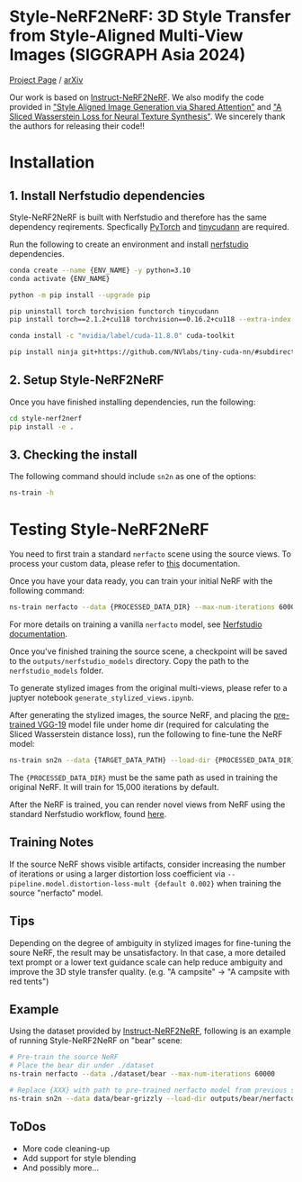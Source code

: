 # Style-NeRF2NeRF: 3D Style Transfer from Style-Aligned Multi-View Images (SIGGRAPH Asia 2024)

[Project Page](https://haruolabs.github.io/style-n2n/) / [arXiv](https://arxiv.org/abs/2406.13393)

Our work is based on [Instruct-NeRF2NeRF](https://github.com/ayaanzhaque/instruct-nerf2nerf). We also modify the code provided in ["Style Aligned Image Generation via Shared Attention"](https://github.com/google/style-aligned) and ["A Sliced Wasserstein Loss for Neural Texture Synthesis"](https://github.com/tchambon/A-Sliced-Wasserstein-Loss-for-Neural-Texture-Synthesis).
We sincerely thank the authors for releasing their code!!

# Installation

## 1. Install Nerfstudio dependencies

Style-NeRF2NeRF is built with Nerfstudio and therefore has the same dependency reqirements. Specfically [PyTorch](https://pytorch.org/) and [tinycudann](https://github.com/NVlabs/tiny-cuda-nn) are required.

Run the following to create an environment and install [nerfstudio](https://docs.nerf.studio/quickstart/installation.html) dependencies. 

```bash
conda create --name {ENV_NAME} -y python=3.10
conda activate {ENV_NAME}

python -m pip install --upgrade pip

pip uninstall torch torchvision functorch tinycudann
pip install torch==2.1.2+cu118 torchvision==0.16.2+cu118 --extra-index-url https://download.pytorch.org/whl/cu118

conda install -c "nvidia/label/cuda-11.8.0" cuda-toolkit

pip install ninja git+https://github.com/NVlabs/tiny-cuda-nn/#subdirectory=bindings/torch
```

## 2. Setup Style-NeRF2NeRF
Once you have finished installing dependencies, run the following:
```bash
cd style-nerf2nerf
pip install -e .
```

## 3. Checking the install

The following command should include `sn2n` as one of the options:
```bash
ns-train -h
```

# Testing Style-NeRF2NeRF

You need to first train a standard `nerfacto` scene using the source views. To process your custom data, please refer to [this](https://docs.nerf.studio/quickstart/custom_dataset.html) documentation.

Once you have your data ready, you can train your initial NeRF with the following command:

```bash
ns-train nerfacto --data {PROCESSED_DATA_DIR} --max-num-iterations 60000
```

For more details on training a vanilla `nerfacto` model, see [Nerfstudio documentation](https://docs.nerf.studio/quickstart/first_nerf.html).

Once you've finished training the source scene, a checkpoint will be saved to the `outputs/nerfstudio_models` directory. Copy the path to the `nerfstudio_models` folder.

To generate stylized images from the original multi-views, please refer to a juptyer notebook `generate_stylized_views.ipynb`.

After generating the stylized images, the source NeRF, and placing the [pre-trained VGG-19](https://github.com/tchambon/A-Sliced-Wasserstein-Loss-for-Neural-Texture-Synthesis) model file under home dir (required for calculating the Sliced Wasserstein distance loss), run the following to fine-tune the NeRF model:

```bash
ns-train sn2n --data {TARGET_DATA_PATH} --load-dir {PROCESSED_DATA_DIR} --pipeline.model.swd-loss-mult 1.0 --pipeline.model.orientation-loss-mult 0 --pipeline.model.pred-normal-loss-mult 0
```

The `{PROCESSED_DATA_DIR}` must be the same path as used in training the original NeRF. It will train for 15,000 iterations by default.

After the NeRF is trained, you can render novel views from NeRF using the standard Nerfstudio workflow, found [here](https://docs.nerf.studio/quickstart/viewer_quickstart.html).

## Training Notes
If the source NeRF shows visible artifacts, consider increasing the number of iterations or using a larger distortion loss coefficient via `--pipeline.model.distortion-loss-mult {default 0.002}` when training the source "nerfacto" model.

## Tips
Depending on the degree of ambiguity in stylized images for fine-tuning the soure NeRF, the result may be unsatisfactory. In that case, a more detailed text prompt or a lower text guidance scale can help reduce ambiguity and improve the 3D style transfer quality. (e.g. "A campsite" -> "A campsite with red tents")

## Example
Using the dataset provided by [Instruct-NeRF2NeRF](https://instruct-nerf2nerf.github.io/), following is an example of running Style-NeRF2NeRF on "bear" scene:

```bash
# Pre-train the source NeRF
# Place the bear dir under ./dataset
ns-train nerfacto --data ./dataset/bear --max-num-iterations 60000

# Replace {XXX} with path to pre-trained nerfacto model from previous step
ns-train sn2n --data data/bear-grizzly --load-dir outputs/bear/nerfacto/{XXX}/nerfstudio_models --pipeline.model.use-l1 True --pipeline.model.swd-loss-mult 1.0 --pipeline.model.orientation-loss-mult 0 --pipeline.model.pred-normal-loss-mult 0
```

## ToDos
- More code cleaning-up
- Add support for style blending
- And possibly more...